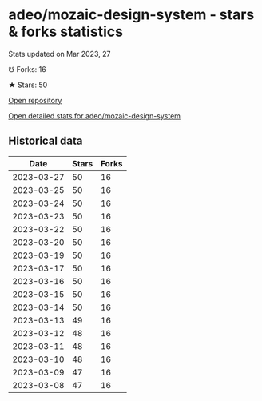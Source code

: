 # adeo/mozaic-design-system - stars & forks statistics

Stats updated on Mar 2023, 27

☋ Forks: 16

★ Stars: 50

[Open repository](https://github.com/adeo/mozaic-design-system)

[Open detailed stats for adeo/mozaic-design-system](https://reviewgithub.com/rep/adeo/mozaic-design-system)

## Historical data
| Date | Stars | Forks |
|------|-------|-------|
| 2023-03-27 | 50 | 16 | 
| 2023-03-25 | 50 | 16 | 
| 2023-03-24 | 50 | 16 | 
| 2023-03-23 | 50 | 16 | 
| 2023-03-22 | 50 | 16 | 
| 2023-03-20 | 50 | 16 | 
| 2023-03-19 | 50 | 16 | 
| 2023-03-17 | 50 | 16 | 
| 2023-03-16 | 50 | 16 | 
| 2023-03-15 | 50 | 16 | 
| 2023-03-14 | 50 | 16 | 
| 2023-03-13 | 49 | 16 | 
| 2023-03-12 | 48 | 16 | 
| 2023-03-11 | 48 | 16 | 
| 2023-03-10 | 48 | 16 | 
| 2023-03-09 | 47 | 16 | 
| 2023-03-08 | 47 | 16 | 

